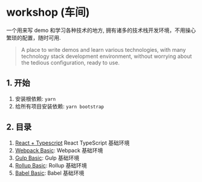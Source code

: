 # workshop (车间)

一个用来写 demo 和学习各种技术的地方, 拥有诸多的技术栈开发环境，不用操心繁琐的配置，随时可用.

> A place to write demos and learn various technologies, with many technology stack development environment, without worrying about the tedious configuration, ready to use.

## 1. 开始

1. 安装根依赖: `yarn`
2. 给所有项目安装依赖: `yarn bootstrap`

## 2. 目录

1. [React + Typescript](/packages/react-typescript) React TypeScript 基础环境
2. [Webpack Basic](/packages/webpack-basic): Webpack 基础环境
3. [Gulp Basic](/packages/gulp-basic): Gulp 基础环境
4. [Rollup Basic](/packages/rollup-basic): Rollup 基础环境
5. [Babel Basic](/packages/babel-basic): Babel 基础环境
